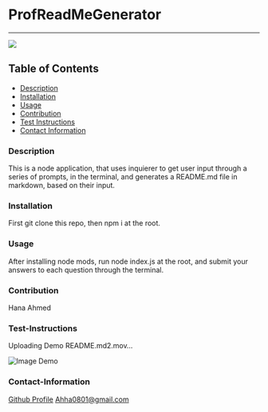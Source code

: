 # ProfReadMeGenerator
----
<a href="https://img.shields.io/badge/License-MIT-brightgreen"><img src="https://img.shields.io/badge/License-MIT-brightgreen"></a>

## Table of Contents
- [Description](#description)
- [Installation](#installation)
- [Usage](#usage)
- [Contribution](#contribution)
- [Test Instructions](#test-instructions)
- [Contact Information](#contact-information)
### Description
This is a node application, that uses inquierer to get user input through a series of prompts, in the terminal, and generates a README.md file in markdown, based on their input.
### Installation
First git clone this repo, then npm i at the root.
### Usage
After installing node mods, run node index.js at the root, and submit your answers to each question through the terminal.
### Contribution
Hana Ahmed
### Test-Instructions

Uploading Demo README.md2.mov…

![Image](<img src="test.jpg">)
Demo 

### Contact-Information
[Github Profile](https://github.com/Ahha0801)
Ahha0801@gmail.com
